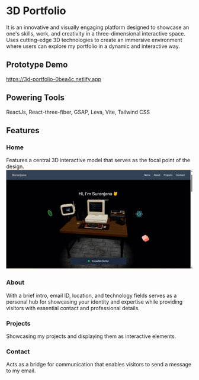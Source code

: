 # 3D Portfolio
It is an innovative and visually engaging platform designed to showcase an one's skills, work, and creativity in a three-dimensional interactive space. Uses cutting-edge 3D technologies to create an immersive environment where users can explore my portfolio in a dynamic and interactive way. 

## Prototype Demo
https://3d-portfolio-0bea4c.netlify.app

## Powering Tools
ReactJs, React-three-fiber, GSAP, Leva, Vite, Tailwind CSS

## Features
### Home 
Features a central 3D interactive model that serves as the focal point of the design.
![image alt](https://github.com/SuranjanaB/3D-Portfolio/blob/main/screenshots/Screenshot%20(806).png?raw=true)

### About
With a brief intro, email ID, location, and technology fields serves as a personal hub for showcasing your identity and expertise while providing visitors with essential contact and professional details.

### Projects
Showcasing my projects and displaying them as interactive elements.

### Contact 
Acts as a bridge for communication that enables visitors to send a message to my email.
